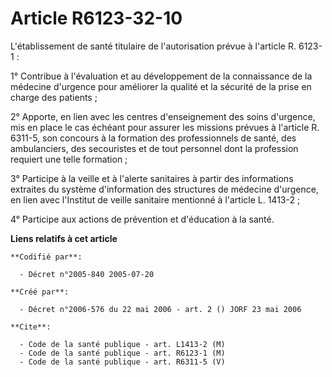 # Article R6123-32-10

L'établissement de santé titulaire de l'autorisation prévue à l'article R. 6123-1 :

1° Contribue à l'évaluation et au développement de la connaissance de la médecine d'urgence pour améliorer la qualité et la
sécurité de la prise en charge des patients ;

2° Apporte, en lien avec les centres d'enseignement des soins d'urgence, mis en place le cas échéant pour assurer les
missions prévues à l'article R. 6311-5, son concours à la formation des professionnels de santé, des ambulanciers, des
secouristes et de tout personnel dont la profession requiert une telle formation ;

3° Participe à la veille et à l'alerte sanitaires à partir des informations extraites du système d'information des structures
de médecine d'urgence, en lien avec l'Institut de veille sanitaire mentionné à l'article L. 1413-2 ;

4° Participe aux actions de prévention et d'éducation à la santé.

**Liens relatifs à cet article**

	**Codifié par**:

	  - Décret n°2005-840 2005-07-20

	**Créé par**:

	  - Décret n°2006-576 du 22 mai 2006 - art. 2 () JORF 23 mai 2006

	**Cite**:

	  - Code de la santé publique - art. L1413-2 (M)
	  - Code de la santé publique - art. R6123-1 (M)
	  - Code de la santé publique - art. R6311-5 (V)
